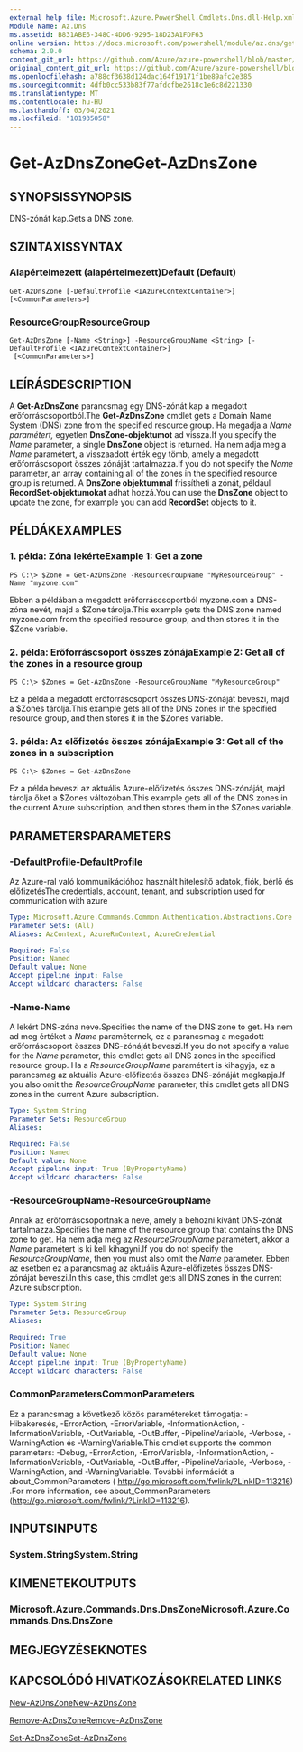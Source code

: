 ```yaml
---
external help file: Microsoft.Azure.PowerShell.Cmdlets.Dns.dll-Help.xml
Module Name: Az.Dns
ms.assetid: B831ABE6-348C-4DD6-9295-18D23A1FDF63
online version: https://docs.microsoft.com/powershell/module/az.dns/get-azdnszone
schema: 2.0.0
content_git_url: https://github.com/Azure/azure-powershell/blob/master/src/Dns/Dns/help/Get-AzDnsZone.md
original_content_git_url: https://github.com/Azure/azure-powershell/blob/master/src/Dns/Dns/help/Get-AzDnsZone.md
ms.openlocfilehash: a788cf3638d124dac164f19171f1be89afc2e385
ms.sourcegitcommit: 4dfb0cc533b83f77afdcfbe2618c1e6c8d221330
ms.translationtype: MT
ms.contentlocale: hu-HU
ms.lasthandoff: 03/04/2021
ms.locfileid: "101935058"
---
```

# <span data-ttu-id="239b7-101">Get-AzDnsZone</span><span class="sxs-lookup"><span data-stu-id="239b7-101">Get-AzDnsZone</span></span>

## <span data-ttu-id="239b7-102">SYNOPSIS</span><span class="sxs-lookup"><span data-stu-id="239b7-102">SYNOPSIS</span></span>
<span data-ttu-id="239b7-103">DNS-zónát kap.</span><span class="sxs-lookup"><span data-stu-id="239b7-103">Gets a DNS zone.</span></span>

## <span data-ttu-id="239b7-104">SZINTAXIS</span><span class="sxs-lookup"><span data-stu-id="239b7-104">SYNTAX</span></span>

### <span data-ttu-id="239b7-105">Alapértelmezett (alapértelmezett)</span><span class="sxs-lookup"><span data-stu-id="239b7-105">Default (Default)</span></span>
```
Get-AzDnsZone [-DefaultProfile <IAzureContextContainer>] [<CommonParameters>]
```

### <span data-ttu-id="239b7-106">ResourceGroup</span><span class="sxs-lookup"><span data-stu-id="239b7-106">ResourceGroup</span></span>
```
Get-AzDnsZone [-Name <String>] -ResourceGroupName <String> [-DefaultProfile <IAzureContextContainer>]
 [<CommonParameters>]
```

## <span data-ttu-id="239b7-107">LEÍRÁS</span><span class="sxs-lookup"><span data-stu-id="239b7-107">DESCRIPTION</span></span>
<span data-ttu-id="239b7-108">A **Get-AzDnsZone** parancsmag egy DNS-zónát kap a megadott erőforráscsoportból.</span><span class="sxs-lookup"><span data-stu-id="239b7-108">The **Get-AzDnsZone** cmdlet gets a Domain Name System (DNS) zone from the specified resource group.</span></span>
<span data-ttu-id="239b7-109">Ha megadja a *Name paramétert,* egyetlen **DnsZone-objektumot** ad vissza.</span><span class="sxs-lookup"><span data-stu-id="239b7-109">If you specify the *Name* parameter, a single **DnsZone** object is returned.</span></span>
<span data-ttu-id="239b7-110">Ha nem adja meg a *Name* paramétert, a visszaadott érték egy tömb, amely a megadott erőforráscsoport összes zónáját tartalmazza.</span><span class="sxs-lookup"><span data-stu-id="239b7-110">If you do not specify the *Name* parameter, an array containing all of the zones in the specified resource group is returned.</span></span>
<span data-ttu-id="239b7-111">A **DnsZone objektummal** frissítheti a zónát, például **RecordSet-objektumokat** adhat hozzá.</span><span class="sxs-lookup"><span data-stu-id="239b7-111">You can use the **DnsZone** object to update the zone, for example you can add **RecordSet** objects to it.</span></span>

## <span data-ttu-id="239b7-112">PÉLDÁK</span><span class="sxs-lookup"><span data-stu-id="239b7-112">EXAMPLES</span></span>

### <span data-ttu-id="239b7-113">1. példa: Zóna lekérte</span><span class="sxs-lookup"><span data-stu-id="239b7-113">Example 1: Get a zone</span></span>
```
PS C:\> $Zone = Get-AzDnsZone -ResourceGroupName "MyResourceGroup" -Name "myzone.com"
```

<span data-ttu-id="239b7-114">Ebben a példában a megadott erőforráscsoportból myzone.com a DNS-zóna nevét, majd a $Zone tárolja.</span><span class="sxs-lookup"><span data-stu-id="239b7-114">This example gets the DNS zone named myzone.com from the specified resource group, and then stores it in the $Zone variable.</span></span>

### <span data-ttu-id="239b7-115">2. példa: Erőforráscsoport összes zónája</span><span class="sxs-lookup"><span data-stu-id="239b7-115">Example 2: Get all of the zones in a resource group</span></span>
```
PS C:\> $Zones = Get-AzDnsZone -ResourceGroupName "MyResourceGroup"
```

<span data-ttu-id="239b7-116">Ez a példa a megadott erőforráscsoport összes DNS-zónáját beveszi, majd a $Zones tárolja.</span><span class="sxs-lookup"><span data-stu-id="239b7-116">This example gets all of the DNS zones in the specified resource group, and then stores it in the $Zones variable.</span></span>

### <span data-ttu-id="239b7-117">3. példa: Az előfizetés összes zónája</span><span class="sxs-lookup"><span data-stu-id="239b7-117">Example 3: Get all of the zones in a subscription</span></span>
```
PS C:\> $Zones = Get-AzDnsZone
```

<span data-ttu-id="239b7-118">Ez a példa beveszi az aktuális Azure-előfizetés összes DNS-zónáját, majd tárolja őket a $Zones változóban.</span><span class="sxs-lookup"><span data-stu-id="239b7-118">This example gets all of the DNS zones in the current Azure subscription, and then stores them in the $Zones variable.</span></span>

## <span data-ttu-id="239b7-119">PARAMETERS</span><span class="sxs-lookup"><span data-stu-id="239b7-119">PARAMETERS</span></span>

### <span data-ttu-id="239b7-120">-DefaultProfile</span><span class="sxs-lookup"><span data-stu-id="239b7-120">-DefaultProfile</span></span>
<span data-ttu-id="239b7-121">Az Azure-ral való kommunikációhoz használt hitelesítő adatok, fiók, bérlő és előfizetés</span><span class="sxs-lookup"><span data-stu-id="239b7-121">The credentials, account, tenant, and subscription used for communication with azure</span></span>

```yaml
Type: Microsoft.Azure.Commands.Common.Authentication.Abstractions.Core.IAzureContextContainer
Parameter Sets: (All)
Aliases: AzContext, AzureRmContext, AzureCredential

Required: False
Position: Named
Default value: None
Accept pipeline input: False
Accept wildcard characters: False
```

### <span data-ttu-id="239b7-122">-Name</span><span class="sxs-lookup"><span data-stu-id="239b7-122">-Name</span></span>
<span data-ttu-id="239b7-123">A lekért DNS-zóna neve.</span><span class="sxs-lookup"><span data-stu-id="239b7-123">Specifies the name of the DNS zone to get.</span></span>
<span data-ttu-id="239b7-124">Ha nem ad meg értéket a *Name* paraméternek, ez a parancsmag a megadott erőforráscsoport összes DNS-zónáját beveszi.</span><span class="sxs-lookup"><span data-stu-id="239b7-124">If you do not specify a value for the *Name* parameter, this cmdlet gets all DNS zones in the specified resource group.</span></span>
<span data-ttu-id="239b7-125">Ha a *ResourceGroupName* paramétert is kihagyja, ez a parancsmag az aktuális Azure-előfizetés összes DNS-zónáját megkapja.</span><span class="sxs-lookup"><span data-stu-id="239b7-125">If you also omit the *ResourceGroupName* parameter, this cmdlet gets all DNS zones in the current Azure subscription.</span></span>

```yaml
Type: System.String
Parameter Sets: ResourceGroup
Aliases:

Required: False
Position: Named
Default value: None
Accept pipeline input: True (ByPropertyName)
Accept wildcard characters: False
```

### <span data-ttu-id="239b7-126">-ResourceGroupName</span><span class="sxs-lookup"><span data-stu-id="239b7-126">-ResourceGroupName</span></span>
<span data-ttu-id="239b7-127">Annak az erőforráscsoportnak a neve, amely a behozni kívánt DNS-zónát tartalmazza.</span><span class="sxs-lookup"><span data-stu-id="239b7-127">Specifies the name of the resource group that contains the DNS zone to get.</span></span>
<span data-ttu-id="239b7-128">Ha nem adja meg az *ResourceGroupName* paramétert, akkor a *Name* paramétert is ki kell kihagyni.</span><span class="sxs-lookup"><span data-stu-id="239b7-128">If you do not specify the *ResourceGroupName*, then you must also omit the *Name* parameter.</span></span>
<span data-ttu-id="239b7-129">Ebben az esetben ez a parancsmag az aktuális Azure-előfizetés összes DNS-zónáját beveszi.</span><span class="sxs-lookup"><span data-stu-id="239b7-129">In this case, this cmdlet gets all DNS zones in the current Azure subscription.</span></span>

```yaml
Type: System.String
Parameter Sets: ResourceGroup
Aliases:

Required: True
Position: Named
Default value: None
Accept pipeline input: True (ByPropertyName)
Accept wildcard characters: False
```

### <span data-ttu-id="239b7-130">CommonParameters</span><span class="sxs-lookup"><span data-stu-id="239b7-130">CommonParameters</span></span>
<span data-ttu-id="239b7-131">Ez a parancsmag a következő közös paramétereket támogatja: -Hibakeresés, -ErrorAction, -ErrorVariable, -InformationAction, -InformationVariable, -OutVariable, -OutBuffer, -PipelineVariable, -Verbose, -WarningAction és -WarningVariable.</span><span class="sxs-lookup"><span data-stu-id="239b7-131">This cmdlet supports the common parameters: -Debug, -ErrorAction, -ErrorVariable, -InformationAction, -InformationVariable, -OutVariable, -OutBuffer, -PipelineVariable, -Verbose, -WarningAction, and -WarningVariable.</span></span> <span data-ttu-id="239b7-132">További információt a about_CommonParameters ( http://go.microsoft.com/fwlink/?LinkID=113216) .</span><span class="sxs-lookup"><span data-stu-id="239b7-132">For more information, see about_CommonParameters (http://go.microsoft.com/fwlink/?LinkID=113216).</span></span>

## <span data-ttu-id="239b7-133">INPUTS</span><span class="sxs-lookup"><span data-stu-id="239b7-133">INPUTS</span></span>

### <span data-ttu-id="239b7-134">System.String</span><span class="sxs-lookup"><span data-stu-id="239b7-134">System.String</span></span>

## <span data-ttu-id="239b7-135">KIMENETEK</span><span class="sxs-lookup"><span data-stu-id="239b7-135">OUTPUTS</span></span>

### <span data-ttu-id="239b7-136">Microsoft.Azure.Commands.Dns.DnsZone</span><span class="sxs-lookup"><span data-stu-id="239b7-136">Microsoft.Azure.Commands.Dns.DnsZone</span></span>

## <span data-ttu-id="239b7-137">MEGJEGYZÉSEK</span><span class="sxs-lookup"><span data-stu-id="239b7-137">NOTES</span></span>

## <span data-ttu-id="239b7-138">KAPCSOLÓDÓ HIVATKOZÁSOK</span><span class="sxs-lookup"><span data-stu-id="239b7-138">RELATED LINKS</span></span>

[<span data-ttu-id="239b7-139">New-AzDnsZone</span><span class="sxs-lookup"><span data-stu-id="239b7-139">New-AzDnsZone</span></span>](./New-AzDnsZone.md)

[<span data-ttu-id="239b7-140">Remove-AzDnsZone</span><span class="sxs-lookup"><span data-stu-id="239b7-140">Remove-AzDnsZone</span></span>](./Remove-AzDnsZone.md)

[<span data-ttu-id="239b7-141">Set-AzDnsZone</span><span class="sxs-lookup"><span data-stu-id="239b7-141">Set-AzDnsZone</span></span>](./Set-AzDnsZone.md)
